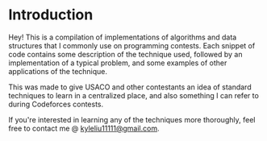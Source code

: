
#  Introduction
Hey! This is a compilation of implementations of algorithms and data structures that I commonly use on programming contests. Each snippet of code contains some description of the technique used, followed by an implementation of a typical problem, and some examples of other applications of the technique.

This was made to give USACO and other contestants an idea of standard techniques to learn in a centralized place, and also something I can refer to during Codeforces contests.

If you're interested in learning any of the techniques more thoroughly, feel free to contact me @ kyleliu11111@gmail.com.
